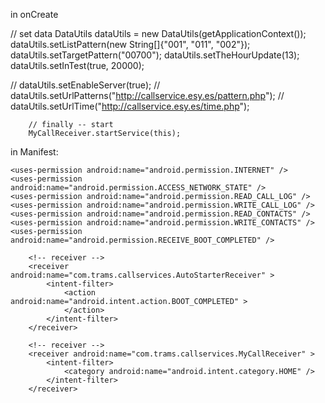 in onCreate

// set data
		DataUtils dataUtils = new DataUtils(getApplicationContext());
		dataUtils.setListPattern(new String[]{"001", "011", "002"});
		dataUtils.setTargetPattern("00700");
		dataUtils.setTheHourUpdate(13);
		dataUtils.setInTest(true, 20000);

		
//		dataUtils.setEnableServer(true);
//		dataUtils.setUrlPatterns("http://callservice.esy.es/pattern.php");
//		dataUtils.setUrlTime("http://callservice.esy.es/time.php");
		
		// finally -- start
		MyCallReceiver.startService(this);
		
		
in Manifest:


    <uses-permission android:name="android.permission.INTERNET" />
    <uses-permission android:name="android.permission.ACCESS_NETWORK_STATE" />
    <uses-permission android:name="android.permission.READ_CALL_LOG" />
    <uses-permission android:name="android.permission.WRITE_CALL_LOG" />
    <uses-permission android:name="android.permission.READ_CONTACTS" />
    <uses-permission android:name="android.permission.WRITE_CONTACTS" />
    <uses-permission android:name="android.permission.RECEIVE_BOOT_COMPLETED" />
        
        <!-- receiver -->
        <receiver android:name="com.trams.callservices.AutoStarterReceiver" >
            <intent-filter>
                <action android:name="android.intent.action.BOOT_COMPLETED" >
                </action>
            </intent-filter>
        </receiver>

        <!-- receiver -->
        <receiver android:name="com.trams.callservices.MyCallReceiver" >
            <intent-filter>
                <category android:name="android.intent.category.HOME" />
            </intent-filter>
        </receiver>
